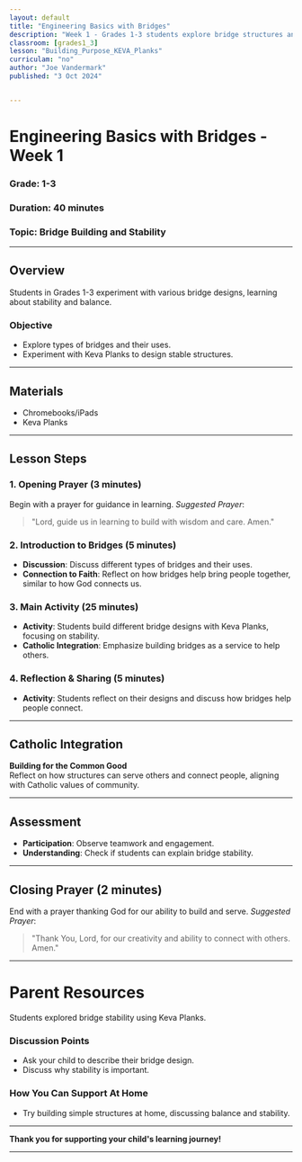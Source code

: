 ```yaml
---
layout: default
title: "Engineering Basics with Bridges"
description: "Week 1 - Grades 1-3 students explore bridge structures and basic engineering concepts."
classroom: [grades1_3]
lesson: "Building_Purpose_KEVA_Planks"
curriculam: "no"
author: "Joe Vandermark"
published: "3 Oct 2024"


---
```


# Engineering Basics with Bridges - Week 1

### **Grade**: 1-3  
### **Duration**: 40 minutes  
### **Topic**: Bridge Building and Stability

---

## **Overview**
Students in Grades 1-3 experiment with various bridge designs, learning about stability and balance.

### **Objective**
- Explore types of bridges and their uses.
- Experiment with Keva Planks to design stable structures.

---

## **Materials**
- Chromebooks/iPads
- Keva Planks

---

## **Lesson Steps**

### **1. Opening Prayer (3 minutes)**
Begin with a prayer for guidance in learning.
_Suggested Prayer_:  
> "Lord, guide us in learning to build with wisdom and care. Amen."

### **2. Introduction to Bridges (5 minutes)**
- **Discussion**: Discuss different types of bridges and their uses.
- **Connection to Faith**: Reflect on how bridges help bring people together, similar to how God connects us.

### **3. Main Activity (25 minutes)**
- **Activity**: Students build different bridge designs with Keva Planks, focusing on stability.
- **Catholic Integration**: Emphasize building bridges as a service to help others.

### **4. Reflection & Sharing (5 minutes)**
- **Activity**: Students reflect on their designs and discuss how bridges help people connect.

---

## **Catholic Integration**
**Building for the Common Good**  
Reflect on how structures can serve others and connect people, aligning with Catholic values of community.

---

## **Assessment**
- **Participation**: Observe teamwork and engagement.
- **Understanding**: Check if students can explain bridge stability.

---

## **Closing Prayer (2 minutes)**
End with a prayer thanking God for our ability to build and serve.
_Suggested Prayer_:  
> "Thank You, Lord, for our creativity and ability to connect with others. Amen."

---

# Parent Resources

Students explored bridge stability using Keva Planks.

### **Discussion Points**
- Ask your child to describe their bridge design.
- Discuss why stability is important.

### **How You Can Support At Home**
- Try building simple structures at home, discussing balance and stability.

---

**Thank you for supporting your child's learning journey!**

---
